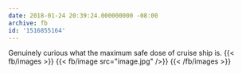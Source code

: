 ```yaml
---
date: 2018-01-24 20:39:24.000000000 -08:00
archive: fb
id: '1516855164'
---
```


Genuinely curious what the maximum safe dose of cruise ship is.
{{< fb/images >}}
{{< fb/image src="image.jpg" />}}
{{< /fb/images >}}
